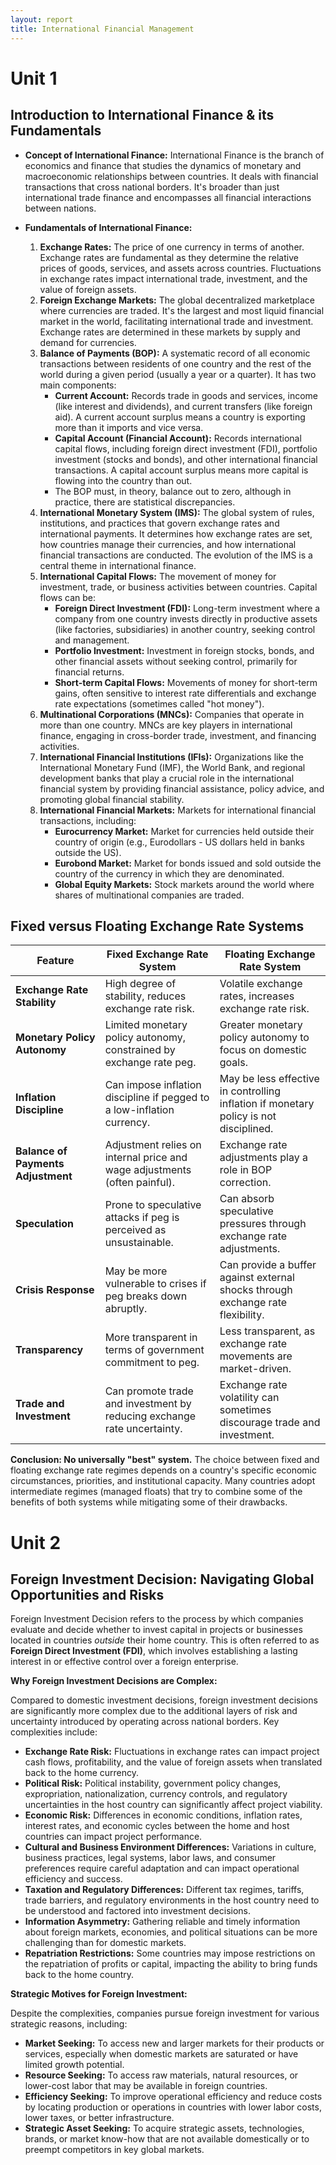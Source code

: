 ```yaml
---
layout: report
title: International Financial Management
---
```


# Unit 1

## Introduction to International Finance & its Fundamentals

*   **Concept of International Finance:**
    International Finance is the branch of economics and finance that studies the dynamics of monetary and macroeconomic relationships between countries. It deals with financial transactions that cross national borders. It's broader than just international trade finance and encompasses all financial interactions between nations.

*   **Fundamentals of International Finance:**

    1.  **Exchange Rates:** The price of one currency in terms of another. Exchange rates are fundamental as they determine the relative prices of goods, services, and assets across countries. Fluctuations in exchange rates impact international trade, investment, and the value of foreign assets.
    2.  **Foreign Exchange Markets:** The global decentralized marketplace where currencies are traded. It's the largest and most liquid financial market in the world, facilitating international trade and investment. Exchange rates are determined in these markets by supply and demand for currencies.
    3.  **Balance of Payments (BOP):** A systematic record of all economic transactions between residents of one country and the rest of the world during a given period (usually a year or a quarter). It has two main components:
        *   **Current Account:** Records trade in goods and services, income (like interest and dividends), and current transfers (like foreign aid).  A current account surplus means a country is exporting more than it imports and vice versa.
        *   **Capital Account (Financial Account):** Records international capital flows, including foreign direct investment (FDI), portfolio investment (stocks and bonds), and other international financial transactions. A capital account surplus means more capital is flowing into the country than out.
        *   The BOP must, in theory, balance out to zero, although in practice, there are statistical discrepancies.
    4.  **International Monetary System (IMS):** The global system of rules, institutions, and practices that govern exchange rates and international payments. It determines how exchange rates are set, how countries manage their currencies, and how international financial transactions are conducted. The evolution of the IMS is a central theme in international finance.
    5.  **International Capital Flows:** The movement of money for investment, trade, or business activities between countries. Capital flows can be:
        *   **Foreign Direct Investment (FDI):** Long-term investment where a company from one country invests directly in productive assets (like factories, subsidiaries) in another country, seeking control and management.
        *   **Portfolio Investment:** Investment in foreign stocks, bonds, and other financial assets without seeking control, primarily for financial returns.
        *   **Short-term Capital Flows:**  Movements of money for short-term gains, often sensitive to interest rate differentials and exchange rate expectations (sometimes called "hot money").
    6.  **Multinational Corporations (MNCs):** Companies that operate in more than one country. MNCs are key players in international finance, engaging in cross-border trade, investment, and financing activities.
    7.  **International Financial Institutions (IFIs):** Organizations like the International Monetary Fund (IMF), the World Bank, and regional development banks that play a crucial role in the international financial system by providing financial assistance, policy advice, and promoting global financial stability.
    8.  **International Financial Markets:** Markets for international financial transactions, including:
        *   **Eurocurrency Market:** Market for currencies held outside their country of origin (e.g., Eurodollars - US dollars held in banks outside the US).
        *   **Eurobond Market:** Market for bonds issued and sold outside the country of the currency in which they are denominated.
        *   **Global Equity Markets:** Stock markets around the world where shares of multinational companies are traded.

## Fixed versus Floating Exchange Rate Systems


| Feature                  | Fixed Exchange Rate System                                  | Floating Exchange Rate System                                |
| ------------------------ | ---------------------------------------------------------- | --------------------------------------------------------- |
| **Exchange Rate Stability** | High degree of stability, reduces exchange rate risk.        | Volatile exchange rates, increases exchange rate risk.      |
| **Monetary Policy Autonomy** | Limited monetary policy autonomy, constrained by exchange rate peg. | Greater monetary policy autonomy to focus on domestic goals. |
| **Inflation Discipline**    | Can impose inflation discipline if pegged to a low-inflation currency. | May be less effective in controlling inflation if monetary policy is not disciplined. |
| **Balance of Payments Adjustment** | Adjustment relies on internal price and wage adjustments (often painful). | Exchange rate adjustments play a role in BOP correction.        |
| **Speculation**           | Prone to speculative attacks if peg is perceived as unsustainable. | Can absorb speculative pressures through exchange rate adjustments. |
| **Crisis Response**       | May be more vulnerable to crises if peg breaks down abruptly.  | Can provide a buffer against external shocks through exchange rate flexibility. |
| **Transparency**          | More transparent in terms of government commitment to peg.     | Less transparent, as exchange rate movements are market-driven. |
| **Trade and Investment**  | Can promote trade and investment by reducing exchange rate uncertainty. | Exchange rate volatility can sometimes discourage trade and investment. |

**Conclusion: No universally "best" system.** The choice between fixed and floating exchange rate regimes depends on a country's specific economic circumstances, priorities, and institutional capacity. Many countries adopt intermediate regimes (managed floats) that try to combine some of the benefits of both systems while mitigating some of their drawbacks.

# Unit 2

## Foreign Investment Decision: Navigating Global Opportunities and Risks

Foreign Investment Decision refers to the process by which companies evaluate and decide whether to invest capital in projects or businesses located in countries *outside* their home country. This is often referred to as **Foreign Direct Investment (FDI)**, which involves establishing a lasting interest in or effective control over a foreign enterprise.

**Why Foreign Investment Decisions are Complex:**

Compared to domestic investment decisions, foreign investment decisions are significantly more complex due to the additional layers of risk and uncertainty introduced by operating across national borders. Key complexities include:

*   **Exchange Rate Risk:** Fluctuations in exchange rates can impact project cash flows, profitability, and the value of foreign assets when translated back to the home currency.
*   **Political Risk:** Political instability, government policy changes, expropriation, nationalization, currency controls, and regulatory uncertainties in the host country can significantly affect project viability.
*   **Economic Risk:** Differences in economic conditions, inflation rates, interest rates, and economic cycles between the home and host countries can impact project performance.
*   **Cultural and Business Environment Differences:** Variations in culture, business practices, legal systems, labor laws, and consumer preferences require careful adaptation and can impact operational efficiency and success.
*   **Taxation and Regulatory Differences:** Different tax regimes, tariffs, trade barriers, and regulatory environments in the host country need to be understood and factored into investment decisions.
*   **Information Asymmetry:** Gathering reliable and timely information about foreign markets, economies, and political situations can be more challenging than for domestic markets.
*   **Repatriation Restrictions:** Some countries may impose restrictions on the repatriation of profits or capital, impacting the ability to bring funds back to the home country.

**Strategic Motives for Foreign Investment:**

Despite the complexities, companies pursue foreign investment for various strategic reasons, including:

*   **Market Seeking:** To access new and larger markets for their products or services, especially when domestic markets are saturated or have limited growth potential.
*   **Resource Seeking:** To access raw materials, natural resources, or lower-cost labor that may be available in foreign countries.
*   **Efficiency Seeking:** To improve operational efficiency and reduce costs by locating production or operations in countries with lower labor costs, lower taxes, or better infrastructure.
*   **Strategic Asset Seeking:** To acquire strategic assets, technologies, brands, or market know-how that are not available domestically or to preempt competitors in key global markets.
